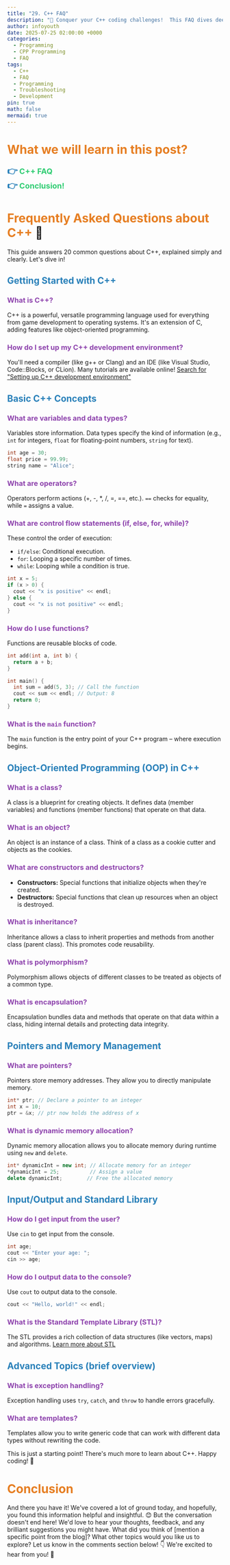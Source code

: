 ```yaml
---
title: "29. C++ FAQ"
description: "🚀 Conquer your C++ coding challenges!  This FAQ dives deep into 29 common questions, equipping you with practical solutions and a stronger understanding of C++ fundamentals. 💡"
author: infoyouth
date: 2025-07-25 02:00:00 +0000
categories:
  - Programming
  - CPP Programming
  - FAQ
tags:
  - C++
  - FAQ
  - Programming
  - Troubleshooting
  - Development
pin: true
math: false
mermaid: true
---
```


# <span style="color:#e67e22;">What we will learn in this post?</span>

<ul style='list-style-type: none; padding-left: 0;'>
<li><span style='color: #2980b9; font-size: 20px; font-weight: bold;'>👉</span> <span style='color: #2ecc71; font-size: 18px; font-weight: bold;'>C++ FAQ</span></li>
<li><span style='color: #2980b9; font-size: 20px; font-weight: bold;'>👉</span> <span style='color: #2ecc71; font-size: 18px; font-weight: bold;'>Conclusion!</span></li>
</ul>

# <span style="color:#e67e22">Frequently Asked Questions about C++</span> 🥳

This guide answers 20 common questions about C++, explained simply and clearly. Let's dive in!

## <span style="color:#2980b9">Getting Started with C++</span>

### <span style="color:#8e44ad">What is C++?</span>

C++ is a powerful, versatile programming language used for everything from game development to operating systems. It's an extension of C, adding features like object-oriented programming.

### <span style="color:#8e44ad">How do I set up my C++ development environment?</span>

You'll need a compiler (like g++ or Clang) and an IDE (like Visual Studio, Code::Blocks, or CLion). Many tutorials are available online! [Search for "Setting up C++ development environment"](https://www.google.com/search?q=setting+up+c%2B%2B+development+environment)

## <span style="color:#2980b9">Basic C++ Concepts</span>

### <span style="color:#8e44ad">What are variables and data types?</span>

Variables store information. Data types specify the kind of information (e.g., `int` for integers, `float` for floating-point numbers, `string` for text).

```c++
int age = 30;
float price = 99.99;
string name = "Alice";
```

### <span style="color:#8e44ad">What are operators?</span>

Operators perform actions (+, -, \*, /, =, ==, etc.). `==` checks for equality, while `=` assigns a value.

### <span style="color:#8e44ad">What are control flow statements (if, else, for, while)?</span>

These control the order of execution:

- `if/else`: Conditional execution.
- `for`: Looping a specific number of times.
- `while`: Looping while a condition is true.

```c++
int x = 5;
if (x > 0) {
  cout << "x is positive" << endl;
} else {
  cout << "x is not positive" << endl;
}
```

### <span style="color:#8e44ad">How do I use functions?</span>

Functions are reusable blocks of code.

```c++
int add(int a, int b) {
  return a + b;
}

int main() {
  int sum = add(5, 3); // Call the function
  cout << sum << endl; // Output: 8
  return 0;
}
```

### <span style="color:#8e44ad">What is the `main` function?</span>

The `main` function is the entry point of your C++ program – where execution begins.

## <span style="color:#2980b9">Object-Oriented Programming (OOP) in C++</span>

### <span style="color:#8e44ad">What is a class?</span>

A class is a blueprint for creating objects. It defines data (member variables) and functions (member functions) that operate on that data.

### <span style="color:#8e44ad">What is an object?</span>

An object is an instance of a class. Think of a class as a cookie cutter and objects as the cookies.

### <span style="color:#8e44ad">What are constructors and destructors?</span>

- **Constructors:** Special functions that initialize objects when they're created.
- **Destructors:** Special functions that clean up resources when an object is destroyed.

### <span style="color:#8e44ad">What is inheritance?</span>

Inheritance allows a class to inherit properties and methods from another class (parent class). This promotes code reusability.

### <span style="color:#8e44ad">What is polymorphism?</span>

Polymorphism allows objects of different classes to be treated as objects of a common type.

### <span style="color:#8e44ad">What is encapsulation?</span>

Encapsulation bundles data and methods that operate on that data within a class, hiding internal details and protecting data integrity.

## <span style="color:#2980b9">Pointers and Memory Management</span>

### <span style="color:#8e44ad">What are pointers?</span>

Pointers store memory addresses. They allow you to directly manipulate memory.

```c++
int* ptr; // Declare a pointer to an integer
int x = 10;
ptr = &x; // ptr now holds the address of x
```

### <span style="color:#8e44ad">What is dynamic memory allocation?</span>

Dynamic memory allocation allows you to allocate memory during runtime using `new` and `delete`.

```c++
int* dynamicInt = new int; // Allocate memory for an integer
*dynamicInt = 25;          // Assign a value
delete dynamicInt;        // Free the allocated memory
```

## <span style="color:#2980b9">Input/Output and Standard Library</span>

### <span style="color:#8e44ad">How do I get input from the user?</span>

Use `cin` to get input from the console.

```c++
int age;
cout << "Enter your age: ";
cin >> age;
```

### <span style="color:#8e44ad">How do I output data to the console?</span>

Use `cout` to output data to the console.

```c++
cout << "Hello, world!" << endl;
```

### <span style="color:#8e44ad">What is the Standard Template Library (STL)?</span>

The STL provides a rich collection of data structures (like vectors, maps) and algorithms. [Learn more about STL](https://en.cppreference.com/w/cpp/header/stl)

## <span style="color:#2980b9">Advanced Topics (brief overview)</span>

### <span style="color:#8e44ad">What is exception handling?</span>

Exception handling uses `try`, `catch`, and `throw` to handle errors gracefully.

### <span style="color:#8e44ad">What are templates?</span>

Templates allow you to write generic code that can work with different data types without rewriting the code.

This is just a starting point! There's much more to learn about C++. Happy coding! 🎉

<h1><span style='color:#e67e22'>Conclusion</span></h1>

And there you have it! We've covered a lot of ground today, and hopefully, you found this information helpful and insightful. 😊 But the conversation doesn't end here! We'd love to hear your thoughts, feedback, and any brilliant suggestions you might have. What did you think of [mention a specific point from the blog]? What other topics would you like us to explore? Let us know in the comments section below! 👇 We're excited to hear from you! 🎉
